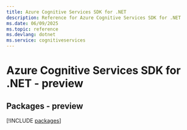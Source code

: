```yaml
---
title: Azure Cognitive Services SDK for .NET
description: Reference for Azure Cognitive Services SDK for .NET
ms.date: 06/09/2025
ms.topic: reference
ms.devlang: dotnet
ms.service: cognitiveservices
---
```

# Azure Cognitive Services SDK for .NET - preview
## Packages - preview
[!INCLUDE [packages](cognitive-services-index.md)]